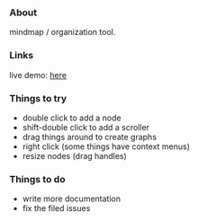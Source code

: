 ### About

mindmap / organization tool.


### Links

live demo: [here](https://vmpstr.github.io/canvasmap/index.html)

### Things to try

* double click to add a node
* shift-double click to add a scroller
* drag things around to create graphs
* right click (some things have context menus)
* resize nodes (drag handles)

### Things to do

* write more documentation
* fix the filed issues


